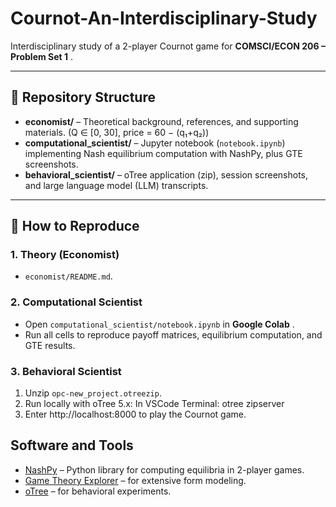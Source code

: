 # Cournot-An-Interdisciplinary-Study

Interdisciplinary study of a 2-player Cournot game 
for **COMSCI/ECON 206 – Problem Set 1** .

---

## 📂 Repository Structure
- **economist/** – Theoretical background, references, and supporting materials. (Q ∈ [0, 30], price = 60 − (q₁+q₂))
- **computational_scientist/** – Jupyter notebook (`notebook.ipynb`) implementing Nash equilibrium computation with NashPy, plus GTE screenshots.
- **behavioral_scientist/** – oTree application (zip), session screenshots, and large language model (LLM) transcripts.

---

## 🔄 How to Reproduce

### 1. Theory (Economist)
- `economist/README.md`.

### 2. Computational Scientist
- Open `computational_scientist/notebook.ipynb` in **Google Colab** .
- Run all cells to reproduce payoff matrices, equilibrium computation, and GTE results.

### 3. Behavioral Scientist
1. Unzip `opc-new_project.otreezip`.
2. Run locally with oTree 5.x:
   In VSCode Terminal: otree zipserver
3. Enter http://localhost:8000 to play the Cournot game.
  
## Software and Tools

- [NashPy](https://nashpy.readthedocs.io/) – Python library for computing equilibria in 2-player games.
- [Game Theory Explorer](https://gte-games.com/) – for extensive form modeling.
- [oTree](https://www.otree.org/) – for behavioral experiments.


